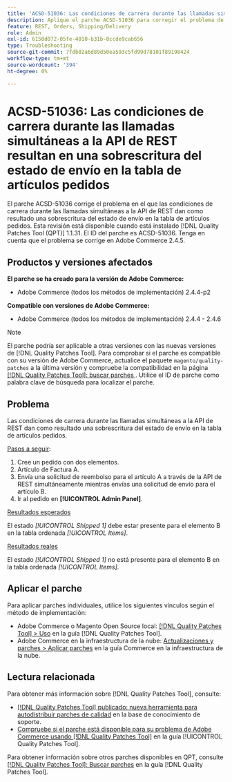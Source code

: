 ```yaml
---
title: 'ACSD-51036: Las condiciones de carrera durante las llamadas simultáneas a la API de REST resultan en una sobrescritura del estado de envío'
description: Aplique el parche ACSD-51036 para corregir el problema de Adobe Commerce donde hay condiciones de carrera durante las llamadas simultáneas a la API de REST, lo que provoca una sobrescritura del estado de envío en la tabla de artículos pedidos.
feature: REST, Orders, Shipping/Delivery
role: Admin
exl-id: 6150d072-05fe-4010-b31b-8ccde9cab656
type: Troubleshooting
source-git-commit: 7fdb02a6d89d50ea593c5fd99d78101f89198424
workflow-type: tm+mt
source-wordcount: '394'
ht-degree: 0%

---
```


# ACSD-51036: Las condiciones de carrera durante las llamadas simultáneas a la API de REST resultan en una sobrescritura del estado de envío en la tabla de artículos pedidos

El parche ACSD-51036 corrige el problema en el que las condiciones de carrera durante las llamadas simultáneas a la API de REST dan como resultado una sobrescritura del estado de envío en la tabla de artículos pedidos. Esta revisión está disponible cuando está instalado [!DNL Quality Patches Tool (QPT)] 1.1.31. El ID del parche es ACSD-51036. Tenga en cuenta que el problema se corrige en Adobe Commerce 2.4.5.

## Productos y versiones afectados

**El parche se ha creado para la versión de Adobe Commerce:**

* Adobe Commerce (todos los métodos de implementación) 2.4.4-p2

**Compatible con versiones de Adobe Commerce:**

* Adobe Commerce (todos los métodos de implementación) 2.4.4 - 2.4.6

>[!NOTE]
>
>El parche podría ser aplicable a otras versiones con las nuevas versiones de [!DNL Quality Patches Tool]. Para comprobar si el parche es compatible con su versión de Adobe Commerce, actualice el paquete `magento/quality-patches` a la última versión y compruebe la compatibilidad en la página [[!DNL Quality Patches Tool]: buscar parches &#x200B;](https://experienceleague.adobe.com/tools/commerce-quality-patches/index.html?lang=es). Utilice el ID de parche como palabra clave de búsqueda para localizar el parche.

## Problema

Las condiciones de carrera durante las llamadas simultáneas a la API de REST dan como resultado una sobrescritura del estado de envío en la tabla de artículos pedidos.

<u>Pasos a seguir</u>:

1. Cree un pedido con dos elementos.
1. Artículo de Factura A.
1. Envía una solicitud de reembolso para el artículo A a través de la API de REST simultáneamente mientras envías una solicitud de envío para el artículo B.
1. Ir al pedido en **[!UICONTROL Admin Panel]**.

<u>Resultados esperados</u>

El estado *[!UICONTROL Shipped 1]* debe estar presente para el elemento B en la tabla ordenada *[!UICONTROL Items]*.

<u>Resultados reales</u>

El estado *[!UICONTROL Shipped 1]* no está presente para el elemento B en la tabla ordenada *[!UICONTROL Items]*.

## Aplicar el parche

Para aplicar parches individuales, utilice los siguientes vínculos según el método de implementación:

* Adobe Commerce o Magento Open Source local: [[!DNL Quality Patches Tool] > Uso](/help/tools/quality-patches-tool/usage.md) en la guía [!DNL Quality Patches Tool].
* Adobe Commerce en la infraestructura de la nube: [Actualizaciones y parches > Aplicar parches](https://experienceleague.adobe.com/docs/commerce-cloud-service/user-guide/develop/upgrade/apply-patches.html?lang=es) en la guía Commerce en la infraestructura de la nube.

## Lectura relacionada

Para obtener más información sobre [!DNL Quality Patches Tool], consulte:

* [[!DNL Quality Patches Tool] publicado: nueva herramienta para autodistribuir parches de calidad](https://experienceleague.adobe.com/es/docs/commerce-operations/tools/quality-patches-tool/quality-patches-tool-to-self-serve-quality-patches) en la base de conocimiento de soporte.
* [Compruebe si el parche está disponible para su problema de Adobe Commerce usando [!DNL Quality Patches Tool]](/help/tools/quality-patches-tool/patches-available-in-qpt/check-patch-for-magento-issue-with-magento-quality-patches.md) en la guía [!UICONTROL Quality Patches Tool].


Para obtener información sobre otros parches disponibles en QPT, consulte [[!DNL Quality Patches Tool]: Buscar parches](https://experienceleague.adobe.com/tools/commerce-quality-patches/index.html?lang=es) en la guía [!DNL Quality Patches Tool].
